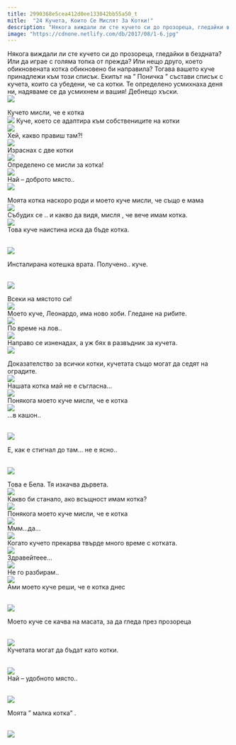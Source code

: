```yaml
---
title: 2990368e5cea412d0ee133042bb55a50_t
mitle:  "24 Кучета, Които Се Мислят За Котки!"
description: "Някога виждали ли сте кучето си до прозореца, гледайки в бездната? Или да играе с голяма топка от прежда? Или нещо друго, което обикновената котка обикновено би напр�"
image: "https://cdnone.netlify.com/db/2017/08/1-6.jpg"
---
```


 <p>Някога виждали ли сте кучето си до прозореца, гледайки в бездната? Или да играе с голяма топка от прежда? Или нещо друго, което обикновената котка обикновено би направила? Тогава вашето куче принадлежи към този списък. Екипът на ” Поничка ” състави списък с кучета, които са убедени, че са котки. Те определено усмихнаха деня ни, надяваме се да усмихнем и вашия! Дебнещо хъски.  <br/><img src="https://cdnone.netlify.com/db/2017/08/1-6.jpg"/><br/></p>      <p> Кучето мисли, че е котка  <br/><img src="https://cdnone.netlify.com/db/2017/08/2.gif"/> Куче, което се адаптира към собствениците на котки  <br/><img src="https://cdnone.netlify.com/db/2017/08/3-7.jpg"/><br/> Хей, какво правиш там?!  <br/><img src="https://cdnone.netlify.com/db/2017/08/4-6.jpg"/><br/> Израснах с две котки  <br/><img src="https://cdnone.netlify.com/db/2017/08/5-5.jpg"/><br/> Определено се мисли за котка!  <br/><img src="https://cdnone.netlify.com/db/2017/08/6-6.jpg"/><br/> Най – доброто място..  <br/><img src="https://cdnone.netlify.com/db/2017/08/7-6.jpg"/><br/></p> <p> Моята котка наскоро роди и моето куче мисли, че също е мама  <br/><img src="https://cdnone.netlify.com/db/2017/08/8-8.jpg"/><br/> Събудих се .. и какво да видя, мисля , че вече имам котка.  <br/><img src="https://cdnone.netlify.com/db/2017/08/9-6.jpg"/><br/> Това куче наистина иска да бъде котка.</p> <p> <br/><img src="https://cdnone.netlify.com/db/2017/08/10-5.jpg"/><br/></p>      <p>Инсталирана котешка врата. Получено.. куче.</p> <p> <br/><img src="https://cdnone.netlify.com/db/2017/08/12-5.jpg"/><br/></p> <p>Всеки на мястото си!  <br/><img src="https://cdnone.netlify.com/db/2017/08/11-5.jpg"/><br/> Моето куче, Леонардо, има ново хоби. Гледане на рибите.  <br/><img src="https://cdnone.netlify.com/db/2017/08/13-4.jpg"/><br/> По време на лов..  <br/><img src="https://cdnone.netlify.com/db/2017/08/14-4.jpg"/><br/> Направо се изненадах, а уж бях в развъдник за кучета.  <br/><img src="https://cdnone.netlify.com/db/2017/08/15-4.jpg"/><br/></p> <p> Доказателство за всички котки, кучетата също могат да седят на оградите.  <br/><img src="https://cdnone.netlify.com/db/2017/08/16-4.jpg"/><br/> Нашата котка май не е съгласна…  <br/><img src="https://cdnone.netlify.com/db/2017/08/17-5.jpg"/><br/> Понякога моето куче мисли, че е котка  <br/><img src="https://cdnone.netlify.com/db/2017/08/18-5.jpg"/><br/> …в кашон..</p>      <p> <br/><img src="https://cdnone.netlify.com/db/2017/08/19-2.jpg"/><br/></p> <p>Е, как е стигнал до там… не е ясно..</p> <p> <br/><img src="https://cdnone.netlify.com/db/2017/08/20-1.jpg"/><br/></p>  <p>Това е Бела. Тя изкачва дървета.  <br/><img src="https://cdnone.netlify.com/db/2017/08/23-1.jpg"/><br/> Какво би станало, ако всъщност имам котка?  <br/><img src="https://cdnone.netlify.com/db/2017/08/24-1.jpg"/><br/> Понякога моето куче мисли, че е котка  <br/><img src="https://cdnone.netlify.com/db/2017/08/25-1.jpg"/><br/> Ммм…да…  <br/><img src="https://cdnone.netlify.com/db/2017/08/26.jpg"/><br/> Когато кучето прекарва твърде много време с котката.  <br/><img src="https://cdnone.netlify.com/db/2017/08/27.jpg"/><br/> Здравейтеее…  <br/><img src="https://cdnone.netlify.com/db/2017/08/28.jpg"/><br/> Не го разбирам..  <br/><img src="https://cdnone.netlify.com/db/2017/08/29.jpg"/><br/> Ами моето куче реши, че е котка днес</p> <p> <br/><img src="https://cdnone.netlify.com/db/2017/08/30.jpg"/><br/></p>  <p>Моето куче се качва на масата, за да гледа през прозореца</p>      <p> <br/><img src="https://cdnone.netlify.com/db/2017/08/31.jpg"/><br/> Кучетата могат да бъдат като котки.</p> <p> <br/><img src="https://cdnone.netlify.com/db/2017/08/32.jpg"/><br/> Най – удобното място..</p> <p> <br/><img src="https://cdnone.netlify.com/db/2017/08/33.jpg"/><br/></p> <p> Моята ” малка котка” .</p>      <p> <br/><img src="https://cdnone.netlify.com/db/2017/08/34.jpg"/><br/></p>       